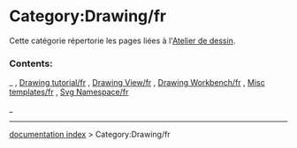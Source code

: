 # Category:Drawing/fr
Cette catégorie répertorie les pages liées à l\'[Atelier de dessin](Drawing_Workbench/fr.md).

### Contents:

_ , [Drawing tutorial/fr](Drawing_tutorial/fr.md) , [Drawing View/fr](Drawing_View/fr.md) , [Drawing Workbench/fr](Drawing_Workbench/fr.md) , [Misc templates/fr](Misc_templates/fr.md) , [Svg Namespace/fr](Svg_Namespace/fr.md)

_

---
[documentation index](../README.md) > Category:Drawing/fr
